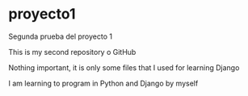 proyecto1
=========

Segunda prueba del  proyecto 1

This is my second repository o GitHub

Nothing important, it is only some files that I used for learning Django

I am learning to program in Python and Django by myself
